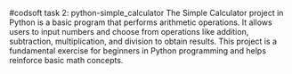 #codsoft task 2: python-simple_calculator
The Simple Calculator project in Python is a basic program that performs arithmetic operations. It allows users to input numbers and choose from operations like addition, subtraction, multiplication, and division to obtain results. This project is a fundamental exercise for beginners in Python programming and helps reinforce basic math concepts.
